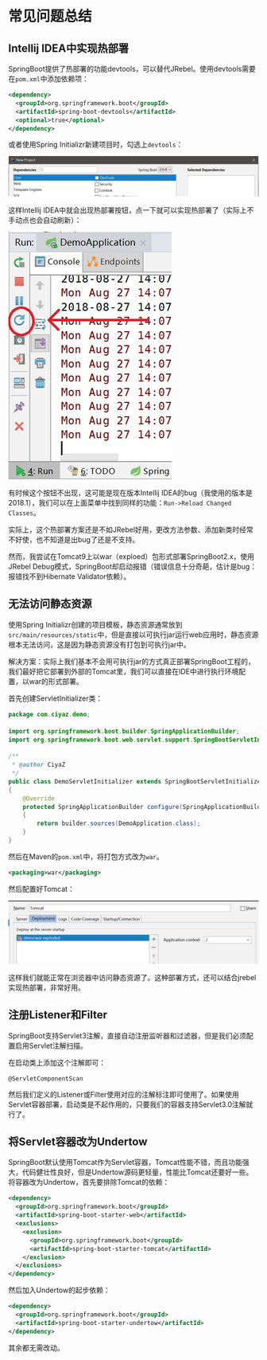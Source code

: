 # 常见问题总结

## Intellij IDEA中实现热部署

SpringBoot提供了热部署的功能devtools，可以替代JRebel。使用devtools需要在`pom.xml`中添加依赖项：

```xml
<dependency>
  <groupId>org.springframework.boot</groupId>
  <artifactId>spring-boot-devtools</artifactId>
  <optional>true</optional>
</dependency>
```

或者使用Spring Initializr新建项目时，勾选上`devtools`：

![](res/2.png)

这样Intellij IDEA中就会出现热部署按钮，点一下就可以实现热部署了（实际上不手动点也会自动刷新）：

![](res/1.png)

有时候这个按钮不出现，这可能是现在版本Intellij IDEA的bug（我使用的版本是2018.1），我们可以在上面菜单中找到同样的功能：`Run->Reload Changed Classes`。

实际上，这个热部署方案还是不如JRebel好用，更改方法参数、添加新类时经常不好使，也不知道是出bug了还是不支持。

然而，我尝试在Tomcat9上以war（exploed）包形式部署SpringBoot2.x，使用JRebel Debug模式，SpringBoot却启动报错（错误信息十分奇葩，估计是bug：报错找不到Hibernate Validator依赖）。

## 无法访问静态资源

使用Spring Initializr创建的项目模板，静态资源通常放到`src/main/resources/static`中，但是直接以可执行jar运行web应用时，静态资源根本无法访问，这是因为静态资源没有打包到可执行jar中。

解决方案：实际上我们基本不会用可执行jar的方式真正部署SpringBoot工程的，我们最好把它部署到外部的Tomcat里，我们可以直接在IDE中进行执行环境配置，以war的形式部署。

首先创建ServletInitializer类：

```java
package com.ciyaz.demo;

import org.springframework.boot.builder.SpringApplicationBuilder;
import org.springframework.boot.web.servlet.support.SpringBootServletInitializer;

/**
 * @author CiyaZ
 */
public class DemoServletInitializer extends SpringBootServletInitializer
{
	@Override
	protected SpringApplicationBuilder configure(SpringApplicationBuilder builder)
	{
		return builder.sources(DemoApplication.class);
	}
}
```

然后在Maven的`pom.xml`中，将打包方式改为`war`。

```xml
<packaging>war</packaging>
```

然后配置好Tomcat：

![](res/3.png)

这样我们就能正常在浏览器中访问静态资源了。这种部署方式，还可以结合jrebel实现热部署，非常好用。

## 注册Listener和Filter

SpringBoot支持Servlet3注解，直接自动注册监听器和过滤器，但是我们必须配置启用Servlet注解扫描。

在启动类上添加这个注解即可：
```
@ServletComponentScan
```

然后我们定义的Listener或Filter使用对应的注解标注即可使用了。如果使用Servlet容器部署，启动类是不起作用的，只要我们的容器支持Servlet3.0注解就行了。

## 将Servlet容器改为Undertow

SpringBoot默认使用Tomcat作为Servlet容器，Tomcat性能不错，而且功能强大，代码健壮性良好，但是Undertow源码更轻量，性能比Tomcat还要好一些。将容器改为Undertow，首先要排除Tomcat的依赖：

```xml
<dependency>
  <groupId>org.springframework.boot</groupId>
  <artifactId>spring-boot-starter-web</artifactId>
  <exclusions>
    <exclusion>
      <groupId>org.springframework.boot</groupId>
      <artifactId>spring-boot-starter-tomcat</artifactId>
    </exclusion>
  </exclusions>
</dependency>
```

然后加入Undertow的起步依赖：

```xml
<dependency>
  <groupId>org.springframework.boot</groupId>
  <artifactId>spring-boot-starter-undertow</artifactId>
</dependency>
```

其余都无需改动。

